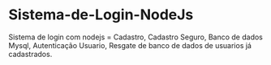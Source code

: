 # Sistema-de-Login-NodeJs
Sistema de login com nodejs = Cadastro, Cadastro Seguro, Banco de dados Mysql, Autenticação Usuario, Resgate de banco de dados de usuarios já cadastrados.
